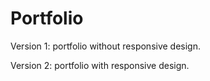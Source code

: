 # Portfolio

Version 1: portfolio without responsive design.

Version 2: portfolio with responsive design.

